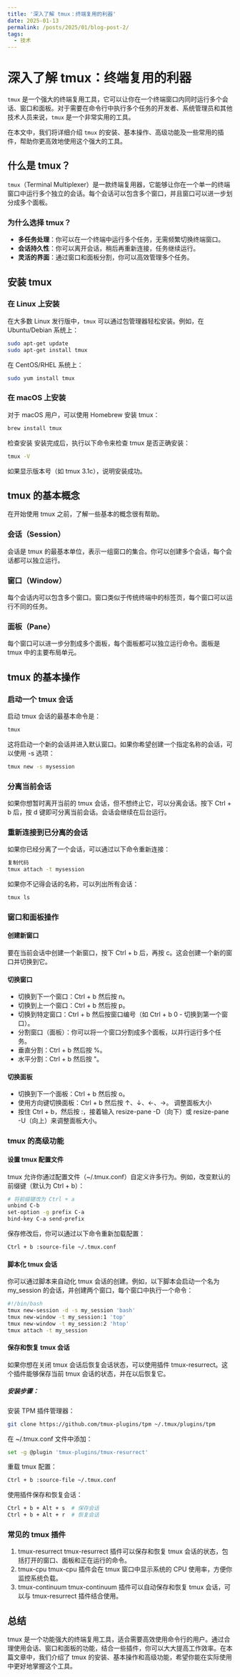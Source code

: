 ```yaml
---
title: '深入了解 tmux：终端复用的利器'
date: 2025-01-13
permalink: /posts/2025/01/blog-post-2/
tags:
  - 技术
---
```

# 深入了解 tmux：终端复用的利器
`tmux` 是一个强大的终端复用工具，它可以让你在一个终端窗口内同时运行多个会话、窗口和面板。对于需要在命令行中执行多个任务的开发者、系统管理员和其他技术人员来说，`tmux` 是一个非常实用的工具。

在本文中，我们将详细介绍 `tmux` 的安装、基本操作、高级功能及一些常用的插件，帮助你更高效地使用这个强大的工具。

## 什么是 tmux？

`tmux`（Terminal Multiplexer）是一款终端复用器，它能够让你在一个单一的终端窗口中运行多个独立的会话。每个会话可以包含多个窗口，并且窗口可以进一步划分成多个面板。

### 为什么选择 tmux？

- **多任务处理**：你可以在一个终端中运行多个任务，无需频繁切换终端窗口。
- **会话持久性**：你可以离开会话，稍后再重新连接，任务继续运行。
- **灵活的界面**：通过窗口和面板分割，你可以高效管理多个任务。

## 安装 tmux

### 在 Linux 上安装

在大多数 Linux 发行版中，`tmux` 可以通过包管理器轻松安装。例如，在 Ubuntu/Debian 系统上：

```bash
sudo apt-get update
sudo apt-get install tmux
```
在 CentOS/RHEL 系统上：
```bash
sudo yum install tmux
```
### 在 macOS 上安装
对于 macOS 用户，可以使用 Homebrew 安装 tmux：
```bash
brew install tmux
```
检查安装
安装完成后，执行以下命令来检查 tmux 是否正确安装：

```bash
tmux -V
```
如果显示版本号（如 tmux 3.1c），说明安装成功。
## tmux 的基本概念
在开始使用 tmux 之前，了解一些基本的概念很有帮助。
### 会话（Session）
会话是 tmux 的最基本单位，表示一组窗口的集合。你可以创建多个会话，每个会话都可以独立运行。
### 窗口（Window）
每个会话内可以包含多个窗口。窗口类似于传统终端中的标签页，每个窗口可以运行不同的任务。
### 面板（Pane）
每个窗口可以进一步分割成多个面板，每个面板都可以独立运行命令。面板是 tmux 中的主要布局单元。
## tmux 的基本操作
### 启动一个 tmux 会话
启动 tmux 会话的最基本命令是：
```bash
tmux
```
这将启动一个新的会话并进入默认窗口。如果你希望创建一个指定名称的会话，可以使用 -s 选项：
```bash
tmux new -s mysession
```
### 分离当前会话
如果你想暂时离开当前的 tmux 会话，但不想终止它，可以分离会话。按下 Ctrl + b 后，按 d 键即可分离当前会话。会话会继续在后台运行。
### 重新连接到已分离的会话
如果你已经分离了一个会话，可以通过以下命令重新连接：
```bash
复制代码
tmux attach -t mysession
```
如果你不记得会话的名称，可以列出所有会话：
``` bash
tmux ls
```
### 窗口和面板操作
#### 创建新窗口
要在当前会话中创建一个新窗口，按下 Ctrl + b 后，再按 c。这会创建一个新的窗口并切换到它。

#### 切换窗口
- 切换到下一个窗口：Ctrl + b 然后按 n。
- 切换到上一个窗口：Ctrl + b 然后按 p。
- 切换到特定窗口：Ctrl + b 然后按窗口编号（如 Ctrl + b 0 - 切换到第一个窗口）。
- 分割窗口（面板）：你可以将一个窗口分割成多个面板，以并行运行多个任务。
- 垂直分割：Ctrl + b 然后按 %。
- 水平分割：Ctrl + b 然后按 "。

#### 切换面板
- 切换到下一个面板：Ctrl + b 然后按 o。
- 使用方向键切换面板：Ctrl + b 然后按 ↑、↓、←、→。
调整面板大小
- 按住 Ctrl + b，然后按 :，接着输入 resize-pane -D（向下）或 resize-pane -U（向上）来调整面板大小。

### tmux 的高级功能
#### 设置 tmux 配置文件
tmux 允许你通过配置文件（~/.tmux.conf）自定义许多行为。例如，改变默认的前缀键（默认为 Ctrl + b）：
``` bash
# 将前缀键改为 Ctrl + a
unbind C-b
set-option -g prefix C-a
bind-key C-a send-prefix
```
保存修改后，你可以通过以下命令重新加载配置：
``` bash
Ctrl + b :source-file ~/.tmux.conf
```
#### 脚本化 tmux 会话
你可以通过脚本来自动化 tmux 会话的创建。例如，以下脚本会启动一个名为 my_session 的会话，并创建两个窗口，每个窗口中执行一个命令：
```bash
#!/bin/bash
tmux new-session -d -s my_session 'bash'
tmux new-window -t my_session:1 'top'
tmux new-window -t my_session:2 'htop'
tmux attach -t my_session
```
#### 保存和恢复 tmux 会话
如果你想在关闭 tmux 会话后恢复会话状态，可以使用插件 tmux-resurrect。这个插件能够保存当前 tmux 会话的状态，并在以后恢复它。
##### 安装步骤：
安装 TPM 插件管理器：
```bash
git clone https://github.com/tmux-plugins/tpm ~/.tmux/plugins/tpm
```
在 ~/.tmux.conf 文件中添加：
```bash
set -g @plugin 'tmux-plugins/tmux-resurrect'
```
重载 tmux 配置：
```bash
Ctrl + b :source-file ~/.tmux.conf
```
使用插件保存和恢复会话：
```bash
Ctrl + b + Alt + s  # 保存会话
Ctrl + b + Alt + r  # 恢复会话
```
### 常见的 tmux 插件
1. tmux-resurrect
tmux-resurrect 插件可以保存和恢复 tmux 会话的状态，包括打开的窗口、面板和正在运行的命令。
2. tmux-cpu
tmux-cpu 插件会在 tmux 窗口中显示系统的 CPU 使用率，方便你监控系统负载。
3. tmux-continuum
tmux-continuum 插件可以自动保存和恢复 tmux 会话，可以与 tmux-resurrect 插件结合使用。

## 总结
tmux 是一个功能强大的终端复用工具，适合需要高效使用命令行的用户。通过合理使用会话、窗口和面板的功能，结合一些插件，你可以大大提高工作效率。在本篇文章中，我们介绍了 tmux 的安装、基本操作和高级功能，希望你能在实际使用中更好地掌握这个工具。
